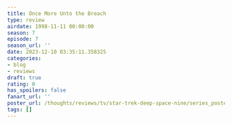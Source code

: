 ```yaml
---
title: Once More Unto the Breach
type: review
airdate: 1998-11-11 00:00:00
season: 7
episode: 7
season_url: ''
date: 2023-12-10 03:35:11.358325
categories:
- blog
- reviews
draft: true
rating: 0
has_spoilers: false
fanart_url: ''
poster_url: /thoughts/reviews/tv/star-trek-deep-space-nine/series_poster.jpg
tags: []
---
```


